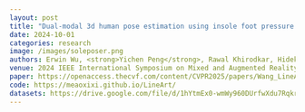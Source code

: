 ```yaml
---
layout: post
title: "Dual-modal 3d human pose estimation using insole foot pressure sensors"
date: 2024-10-01
categories: research
image: /images/soleposer.png
authors: Erwin Wu, <strong>Yichen Peng</strong>, Rawal Khirodkar, Hideki Koike, Kris Kitani
venue: 2024 IEEE International Symposium on Mixed and Augmented Reality Adjunct (ISMAR 2024 workshop)
paper: https://openaccess.thecvf.com/content/CVPR2025/papers/Wang_LineArt_A_Knowledge-guided_Training-free_High-quality_Appearance_Transfer_for_Design_Drawing_CVPR_2025_paper.pdf
code: https://meaoxixi.github.io/LineArt/
datasets: https://drive.google.com/file/d/1hYtmEx0-wmWy960DUrfwXdu7RqkrYP2a/view
---
```




